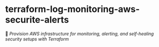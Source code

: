 # terraform-log-monitoring-aws-securite-alerts
🔁 *Provision AWS infrastructure for monitoring, alerting, and self-healing security setups with Terraform*
